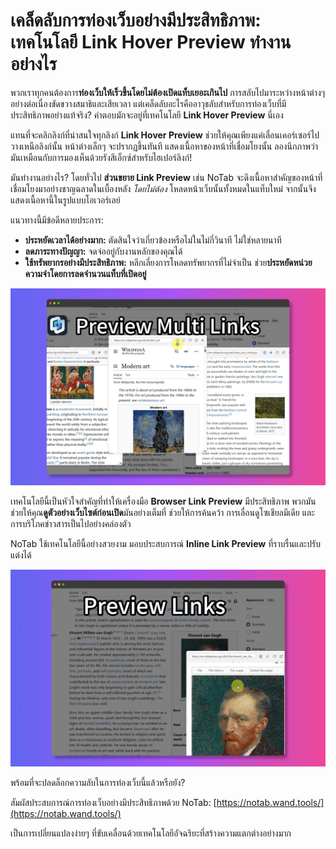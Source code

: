 # เคล็ดลับการท่องเว็บอย่างมีประสิทธิภาพ: เทคโนโลยี Link Hover Preview ทำงานอย่างไร

พวกเราทุกคนต้องการ**ท่องเว็บให้เร็วขึ้นโดยไม่ต้องเปิดแท็บเยอะเกินไป** การสลับไปมาระหว่างหน้าต่างๆ อย่างต่อเนื่องขัดขวางสมาธิและเสียเวลา แต่เคล็ดลับอะไรคืออาวุธลับสำหรับการท่องเว็บที่มีประสิทธิภาพอย่างแท้จริง? คำตอบมักจะอยู่ที่เทคโนโลยี **Link Hover Preview** นี่เอง

แทนที่จะคลิกลิงก์ที่น่าสนใจทุกลิงก์ **Link Hover Preview** ช่วยให้คุณเพียงแค่เลื่อนเคอร์เซอร์ไปวางเหนือลิงก์นั้น หน้าต่างเล็กๆ จะปรากฏขึ้นทันที แสดงเนื้อหาของหน้าที่เชื่อมโยงนั้น ลองนึกภาพว่ามันเหมือนกับการมองเห็นด้วยรังสีเอ็กซ์สำหรับไฮเปอร์ลิงก์!

มันทำงานอย่างไร? โดยทั่วไป **ส่วนขยาย Link Preview** เช่น NoTab จะดึงเนื้อหาสำคัญของหน้าที่เชื่อมโยงมาอย่างชาญฉลาดในเบื้องหลัง *โดยไม่ต้อง* โหลดหน้าเว็บนั้นทั้งหมดในแท็บใหม่ จากนั้นจึงแสดงเนื้อหานี้ในรูปแบบโอเวอร์เลย์

แนวทางนี้มีข้อดีหลายประการ:
*   **ประหยัดเวลาได้อย่างมาก:** ตัดสินใจว่าเกี่ยวข้องหรือไม่ในไม่กี่วินาที ไม่ใช่หลายนาที
*   **ลดภาระทางปัญญา:** จดจ่ออยู่กับงานหลักของคุณได้
*   **ใช้ทรัพยากรอย่างมีประสิทธิภาพ:** หลีกเลี่ยงการโหลดทรัพยากรที่ไม่จำเป็น ช่วย**ประหยัดหน่วยความจำโดยการลดจำนวนแท็บที่เปิดอยู่**

![ตัวอย่าง Link Hover Preview](../images/notab1.png)

เทคโนโลยีนี้เป็นหัวใจสำคัญที่ทำให้เครื่องมือ **Browser Link Preview** มีประสิทธิภาพ พวกมันช่วยให้คุณ**ดูตัวอย่างเว็บไซต์ก่อนเปิด**มันอย่างเต็มที่ ช่วยให้การค้นคว้า การเลื่อนดูโซเชียลมีเดีย และการบริโภคข่าวสารเป็นไปอย่างคล่องตัว

NoTab ใช้เทคโนโลยีนี้อย่างสวยงาม มอบประสบการณ์ **Inline Link Preview** ที่ราบรื่นและปรับแต่งได้

![การปรับแต่งการแสดงตัวอย่าง NoTab](../images/notab2.png)

พร้อมที่จะปลดล็อกความลับในการท่องเว็บนี้แล้วหรือยัง?

สัมผัสประสบการณ์การท่องเว็บอย่างมีประสิทธิภาพด้วย NoTab: [https://notab.wand.tools/](https://notab.wand.tools/)

เป็นการเปลี่ยนแปลงง่ายๆ ที่ขับเคลื่อนด้วยเทคโนโลยีอัจฉริยะที่สร้างความแตกต่างอย่างมาก

